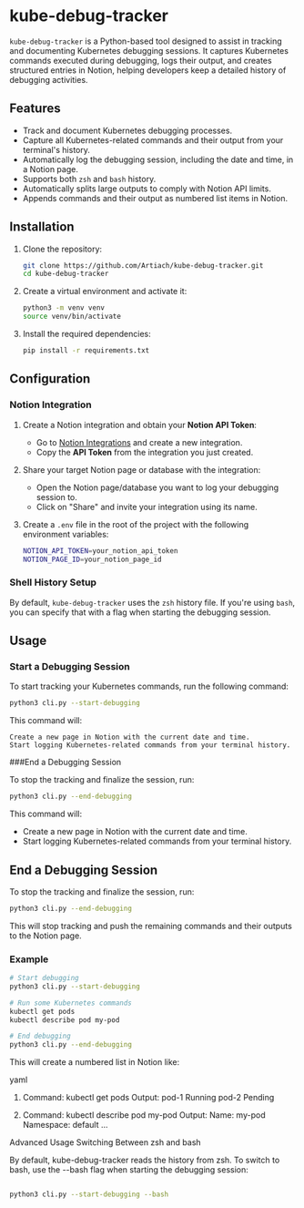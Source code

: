 # kube-debug-tracker

`kube-debug-tracker` is a Python-based tool designed to assist in tracking and documenting Kubernetes debugging sessions. It captures Kubernetes commands executed during debugging, logs their output, and creates structured entries in Notion, helping developers keep a detailed history of debugging activities.

## Features

- Track and document Kubernetes debugging processes.
- Capture all Kubernetes-related commands and their output from your terminal's history.
- Automatically log the debugging session, including the date and time, in a Notion page.
- Supports both `zsh` and `bash` history.
- Automatically splits large outputs to comply with Notion API limits.
- Appends commands and their output as numbered list items in Notion.

## Installation

1. Clone the repository:

    ```bash
    git clone https://github.com/Artiach/kube-debug-tracker.git
    cd kube-debug-tracker
    ```

2. Create a virtual environment and activate it:

    ```bash
    python3 -m venv venv
    source venv/bin/activate
    ```

3. Install the required dependencies:

    ```bash
    pip install -r requirements.txt
    ```

## Configuration

### Notion Integration

1. Create a Notion integration and obtain your **Notion API Token**:
   - Go to [Notion Integrations](https://www.notion.so/my-integrations) and create a new integration.
   - Copy the **API Token** from the integration you just created.

2. Share your target Notion page or database with the integration:
   - Open the Notion page/database you want to log your debugging session to.
   - Click on "Share" and invite your integration using its name.

3. Create a `.env` file in the root of the project with the following environment variables:

    ```bash
    NOTION_API_TOKEN=your_notion_api_token
    NOTION_PAGE_ID=your_notion_page_id
    ```

### Shell History Setup

By default, `kube-debug-tracker` uses the `zsh` history file. If you're using `bash`, you can specify that with a flag when starting the debugging session.

## Usage

### Start a Debugging Session

To start tracking your Kubernetes commands, run the following command:

```bash
python3 cli.py --start-debugging
```


This command will:

    Create a new page in Notion with the current date and time.
    Start logging Kubernetes-related commands from your terminal history.

###End a Debugging Session

To stop the tracking and finalize the session, run:

```bash
python3 cli.py --end-debugging

```

This command will:

- Create a new page in Notion with the current date and time.
- Start logging Kubernetes-related commands from your terminal history.

## End a Debugging Session

To stop the tracking and finalize the session, run:

```bash
python3 cli.py --end-debugging

```

This will stop tracking and push the remaining commands and their outputs to the Notion page.

### Example

```bash
# Start debugging
python3 cli.py --start-debugging

# Run some Kubernetes commands
kubectl get pods
kubectl describe pod my-pod

# End debugging
python3 cli.py --end-debugging
```

This will create a numbered list in Notion like:

yaml

1. Command: kubectl get pods
    Output:
    pod-1   Running
    pod-2   Pending

2. Command: kubectl describe pod my-pod
    Output:
    Name: my-pod
    Namespace: default
    ...

Advanced Usage
Switching Between zsh and bash

By default, kube-debug-tracker reads the history from zsh. To switch to bash, use the --bash flag when starting the debugging session:

```bash

python3 cli.py --start-debugging --bash
```